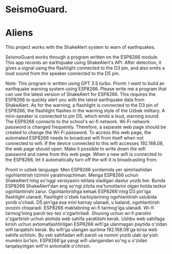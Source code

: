 # SeismoGuard.
# Aliens

This project works with the ShakeAlert system to warn of earthquakes.

SeismoGuard works through a program written on the ESP8266 module. This app records an earthquake using ShakeAlert's API. After detection, it gives a signal using the flashlight connected to the D3 pin, and also emits a loud sound from the speaker connected to the D5 pin.

Note: This program is written using GPT 3.5 turbo.
Promt: I want to build an earthquake warning system using ESP8266. Please write me a program that can use the latest version of ShakeAlert for ESP8266. This requires the ESP8266 to quickly alert you with the latest earthquake data from ShakeAlert. As for the warning, a flashlight is connected to the D3 pin of ESP8266, the flashlight flashes in the warning style of the Uzbek military. A mini-speaker is connected to pin D5, which emits a loud, warning sound. The ESP8266 connects to the school's wi-fi network. Wi-Fi network password is changed frequently. Therefore, a separate web page should be created to change the Wi-Fi password. To access this web page, the automated ESP8266 needs to broadcast wifi from itself when not connected to wifi. If the device connected to this wifi accesses 192.168.08, the web page should open. Make it possible to write down the wifi password and name from this web page. When a new wifi is connected to the ESP8266, let it automatically turn off the wifi it is broadcasting from.

Promt in uzbek language: Men ESP8266 yordamida yer qimirlashidan ogohlantirish tizimini yaratmoqchiman. Menga ESP8266 uchun ShakeAlert'ning so'nggi versiyasini ishlata oladigan dastur yozib ber. Bunda ESP8266 ShakeAlert'dan eng so'ngi zilzila ma'lumotlarini olgan holda tezkor ogohlantirishi zarur. Ogohlantirishga kelsak ESP8266'ning D3 pin'iga flashlight ulanadi, flashlight o'zbek harbiylarining ogohlantirish uslubida yonib o'chadi. D5 pin'iga esa mini karnay ulanadi, u baland, ogohlantirish ovozini chiqaradi. ESP8266 maktabning wi-fi tarmog'iga ulanadi. Wi-fi tarmog'ining paroli tez-tez o'zgartiriladi. Shuning uchun wi-fi parolini o'zgartirish uchun alohida web sahifa yaratilishi kerak. Ushbu web sahifaga kirish uchun avtomatlashtirilgan ESP8266 wifi'ga ulanmagan paytida o'zidan wifi tarqatishi kerak. Bu wifi'ga ulangan qurilma 192.168.08'ga kirsa web sahifa ochilsin.  Bu veb sahifadan wifi paroli va nomini yozib ulab qo'yish mumkin bo'lsin. ESP8266'ga yangi wifi ulangandan so'ng u o'zidan tarqalayotgan wifi'ni avtomatik o'chirsin.
